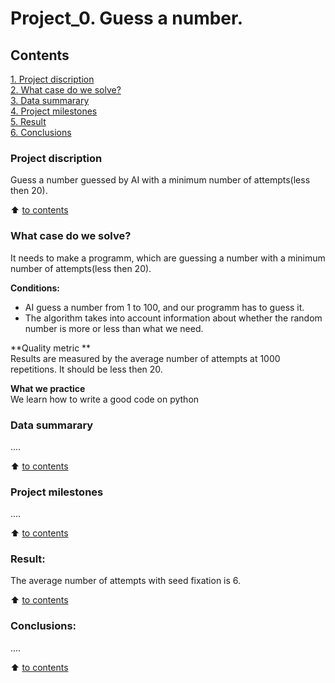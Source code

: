 # Project_0. Guess a number.

## Contents 
[1. Project discription](.README.md#Project-discription)  
[2. What case do we solve?](.README.md#What-case-do-we-solve)  
[3. Data summarary](.README.md#Data-summarary)  
[4. Project milestones](.README.md#Project-milestones)  
[5. Result](.README.md#Result)    
[6. Conclusions](.README.md#Conclusions) 

### Project discription   
Guess a number guessed by AI with a minimum number of attempts(less then 20).

:arrow_up: [to contents](.README.md#contents)


### What case do we solve?    
It needs to make a programm, which are guessing a number with a minimum number of attempts(less then 20).

**Conditions:**  
- AI guess a number from 1 to 100, and our programm has to guess it. 
- The algorithm takes into account information about whether the random number is more or less than what we need. 

**Quality metric **     
Results are measured by the average number of attempts at 1000 repetitions. It should be less then 20.

**What we practice**     
We learn how to write a good code on python


### Data summarary
....
  
:arrow_up: [to contents](.README.md#contents)


### Project milestones  
....

:arrow_up: [to contents](.README.md#contents)


### Result:  
The average number of attempts with seed fixation is 6.

:arrow_up: [to contents](.README.md#contents)


### Conclusions:  
....

:arrow_up: [to contents](.README.md#contents)
